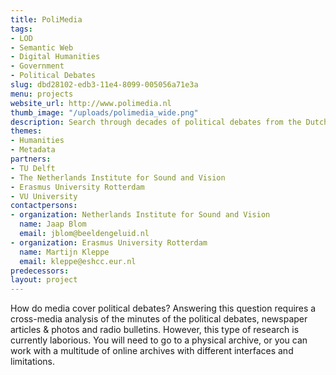 ```yaml
---
title: PoliMedia
tags:
- LOD
- Semantic Web
- Digital Humanities
- Government
- Political Debates
slug: dbd28102-edb3-11e4-8099-005056a71e3a
menu: projects
website_url: http://www.polimedia.nl
thumb_image: "/uploads/polimedia_wide.png"
description: Search through decades of political debates from the Dutch Parliament
themes:
- Humanities
- Metadata
partners:
- TU Delft
- The Netherlands Institute for Sound and Vision
- Erasmus University Rotterdam
- VU University
contactpersons:
- organization: Netherlands Institute for Sound and Vision
  name: Jaap Blom
  email: jblom@beeldengeluid.nl
- organization: Erasmus University Rotterdam
  name: Martijn Kleppe
  email: kleppe@eshcc.eur.nl
predecessors: 
layout: project
---
```


How do media cover political debates? Answering this question requires a cross-media analysis of the minutes of the political debates, newspaper articles & photos and radio bulletins. However, this type of research is currently laborious. You will need to go to a physical archive, or you can work with a multitude of online archives with different interfaces and limitations.
